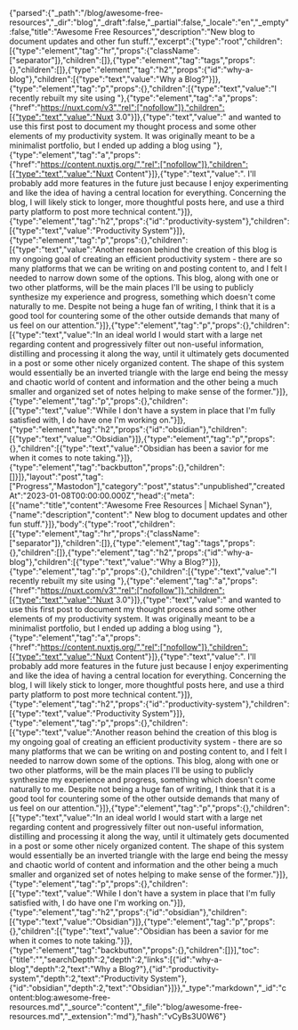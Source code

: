 {"parsed":{"_path":"/blog/awesome-free-resources","_dir":"blog","_draft":false,"_partial":false,"_locale":"en","_empty":false,"title":"Awesome Free Resources","description":"New blog to document updates and other fun stuff.","excerpt":{"type":"root","children":[{"type":"element","tag":"hr","props":{"className":["separator"]},"children":[]},{"type":"element","tag":"tags","props":{},"children":[]},{"type":"element","tag":"h2","props":{"id":"why-a-blog"},"children":[{"type":"text","value":"Why a Blog?"}]},{"type":"element","tag":"p","props":{},"children":[{"type":"text","value":"I recently rebuilt my site using "},{"type":"element","tag":"a","props":{"href":"https://nuxt.com/v3","rel":["nofollow"]},"children":[{"type":"text","value":"Nuxt 3.0"}]},{"type":"text","value":" and wanted to use this first post to document my thought process and some other elements of my productivity system. It was originally meant to be a minimalist portfolio, but I ended up adding a blog using "},{"type":"element","tag":"a","props":{"href":"https://content.nuxtjs.org/","rel":["nofollow"]},"children":[{"type":"text","value":"Nuxt Content"}]},{"type":"text","value":". I'll probably add more features in the future just because I enjoy experimenting and like the idea of having a central location for everything. Concerning the blog, I will likely stick to longer, more thoughtful posts here, and use a third party platform to post more technical content."}]},{"type":"element","tag":"h2","props":{"id":"productivity-system"},"children":[{"type":"text","value":"Productivity System"}]},{"type":"element","tag":"p","props":{},"children":[{"type":"text","value":"Another reason behind the creation of this blog is my ongoing goal of creating an efficient productivity system - there are so many platforms that we can be writing on and posting content to, and I felt I needed to narrow down some of the options. This blog, along with one or two other platforms, will be the main places I'll be using to publicly synthesize my experience and progress, something which doesn't come naturally to me. Despite not being a huge fan of writing, I think that it is a good tool for countering some of the other outside demands that many of us feel on our attention."}]},{"type":"element","tag":"p","props":{},"children":[{"type":"text","value":"In an ideal world I would start with a large net regarding content and progressively filter out non-useful information, distilling and processing it along the way, until it ultimately gets documented in a post or some other nicely organized content. The shape of this system would essentially be an inverted triangle with the large end being the messy and chaotic world of content and information and the other being a much smaller and organized set of notes helping to make sense of the former."}]},{"type":"element","tag":"p","props":{},"children":[{"type":"text","value":"While I don't have a system in place that I'm fully satisfied with, I do have one I'm working on."}]},{"type":"element","tag":"h2","props":{"id":"obsidian"},"children":[{"type":"text","value":"Obsidian"}]},{"type":"element","tag":"p","props":{},"children":[{"type":"text","value":"Obsidian has been a savior for me when it comes to note taking."}]},{"type":"element","tag":"backbutton","props":{},"children":[]}]},"layout":"post","tag":["Progress","Mastodon"],"category":"post","status":"unpublished","createdAt":"2023-01-08T00:00:00.000Z","head":{"meta":[{"name":"title","content":"Awesome Free Resources | Michael Synan"},{"name":"description","content":" New blog to document updates and other fun stuff."}]},"body":{"type":"root","children":[{"type":"element","tag":"hr","props":{"className":["separator"]},"children":[]},{"type":"element","tag":"tags","props":{},"children":[]},{"type":"element","tag":"h2","props":{"id":"why-a-blog"},"children":[{"type":"text","value":"Why a Blog?"}]},{"type":"element","tag":"p","props":{},"children":[{"type":"text","value":"I recently rebuilt my site using "},{"type":"element","tag":"a","props":{"href":"https://nuxt.com/v3","rel":["nofollow"]},"children":[{"type":"text","value":"Nuxt 3.0"}]},{"type":"text","value":" and wanted to use this first post to document my thought process and some other elements of my productivity system. It was originally meant to be a minimalist portfolio, but I ended up adding a blog using "},{"type":"element","tag":"a","props":{"href":"https://content.nuxtjs.org/","rel":["nofollow"]},"children":[{"type":"text","value":"Nuxt Content"}]},{"type":"text","value":". I'll probably add more features in the future just because I enjoy experimenting and like the idea of having a central location for everything. Concerning the blog, I will likely stick to longer, more thoughtful posts here, and use a third party platform to post more technical content."}]},{"type":"element","tag":"h2","props":{"id":"productivity-system"},"children":[{"type":"text","value":"Productivity System"}]},{"type":"element","tag":"p","props":{},"children":[{"type":"text","value":"Another reason behind the creation of this blog is my ongoing goal of creating an efficient productivity system - there are so many platforms that we can be writing on and posting content to, and I felt I needed to narrow down some of the options. This blog, along with one or two other platforms, will be the main places I'll be using to publicly synthesize my experience and progress, something which doesn't come naturally to me. Despite not being a huge fan of writing, I think that it is a good tool for countering some of the other outside demands that many of us feel on our attention."}]},{"type":"element","tag":"p","props":{},"children":[{"type":"text","value":"In an ideal world I would start with a large net regarding content and progressively filter out non-useful information, distilling and processing it along the way, until it ultimately gets documented in a post or some other nicely organized content. The shape of this system would essentially be an inverted triangle with the large end being the messy and chaotic world of content and information and the other being a much smaller and organized set of notes helping to make sense of the former."}]},{"type":"element","tag":"p","props":{},"children":[{"type":"text","value":"While I don't have a system in place that I'm fully satisfied with, I do have one I'm working on."}]},{"type":"element","tag":"h2","props":{"id":"obsidian"},"children":[{"type":"text","value":"Obsidian"}]},{"type":"element","tag":"p","props":{},"children":[{"type":"text","value":"Obsidian has been a savior for me when it comes to note taking."}]},{"type":"element","tag":"backbutton","props":{},"children":[]}],"toc":{"title":"","searchDepth":2,"depth":2,"links":[{"id":"why-a-blog","depth":2,"text":"Why a Blog?"},{"id":"productivity-system","depth":2,"text":"Productivity System"},{"id":"obsidian","depth":2,"text":"Obsidian"}]}},"_type":"markdown","_id":"content:blog:awesome-free-resources.md","_source":"content","_file":"blog/awesome-free-resources.md","_extension":"md"},"hash":"vCyBs3U0W6"}